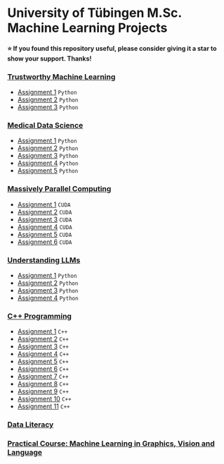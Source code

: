 # University of Tübingen M.Sc. Machine Learning Projects 

#### :star: If you found this repository useful, please consider giving it a star to show your support. Thanks! ####

### [Trustworthy Machine Learning](https://github.com/KarahanS/Master-University-Projects/tree/main/Trustworthy%20Machine%20Learning)
- [Assignment 1](https://github.com/KarahanS/Master-University-Projects/tree/main/Trustworthy%20Machine%20Learning/Assignment%20%231) `Python`
- [Assignment 2](https://github.com/KarahanS/Master-University-Projects/tree/main/Trustworthy%20Machine%20Learning/Assignment%20%232) `Python`
- [Assignment 3](https://github.com/KarahanS/Master-University-Projects/tree/main/Trustworthy%20Machine%20Learning/Assignment%20%233) `Python`

### [Medical Data Science](https://github.com/KarahanS/Master-University-Projects/tree/main/Medical%20Data%20Science)
- [Assignment 1](https://github.com/KarahanS/Master-University-Projects/tree/main/Medical%20Data%20Science/Assignment%20%231) `Python`
- [Assignment 2](https://github.com/KarahanS/Master-University-Projects/tree/main/Medical%20Data%20Science/Assignment%20%232) `Python`
- [Assignment 3](https://github.com/KarahanS/Master-University-Projects/tree/main/Medical%20Data%20Science/Assignment%20%233) `Python`
- [Assignment 4](https://github.com/KarahanS/Master-University-Projects/tree/main/Medical%20Data%20Science/Assignment%20%234) `Python`
- [Assignment 5](https://github.com/KarahanS/Master-University-Projects/tree/main/Medical%20Data%20Science/Assignment%20%235) `Python`

### [Massively Parallel Computing](https://github.com/KarahanS/Master-University-Projects/tree/main/Massively%20Parallel%20Computing)
- [Assignment 1](https://github.com/KarahanS/Master-University-Projects/tree/main/Massively%20Parallel%20Computing/Assignment%20%231) `CUDA`
- [Assignment 2](https://github.com/KarahanS/Master-University-Projects/tree/main/Massively%20Parallel%20Computing/Assignment%20%232) `CUDA`
- [Assignment 3](https://github.com/KarahanS/Master-University-Projects/tree/main/Massively%20Parallel%20Computing/Assignment%20%233) `CUDA`
- [Assignment 4](https://github.com/KarahanS/Master-University-Projects/tree/main/Massively%20Parallel%20Computing/Assignment%20%234) `CUDA`
- [Assignment 5](https://github.com/KarahanS/Master-University-Projects/tree/main/Massively%20Parallel%20Computing/Assignment%20%235) `CUDA`
- [Assignment 6](https://github.com/KarahanS/Master-University-Projects/tree/main/Massively%20Parallel%20Computing/Assignment%20%236) `CUDA`

### [Understanding LLMs](https://github.com/KarahanS/Master-University-Projects/tree/main/Understanding%20LLMs)
- [Assignment 1](https://github.com/KarahanS/Master-University-Projects/tree/main/Understanding%20LLMs/Assignment%20%231) `Python`
- [Assignment 2](https://github.com/KarahanS/Master-University-Projects/tree/main/Understanding%20LLMs/Assignment%20%232) `Python`
- [Assignment 3](https://github.com/KarahanS/Master-University-Projects/tree/main/Understanding%20LLMs/Assignment%20%233) `Python`
- [Assignment 4](https://github.com/KarahanS/Master-University-Projects/tree/main/Understanding%20LLMs/Assignment%20%234) `Python`

### [C++ Programming](https://github.com/KarahanS/Master-University-Projects/tree/main/C%2B%2B%20Programming)
- [Assignment 1](https://github.com/KarahanS/Master-University-Projects/tree/main/C%2B%2B%20Programming/Assignment%20%231) `C++`
- [Assignment 2](https://github.com/KarahanS/Master-University-Projects/tree/main/C%2B%2B%20Programming/Assignment%20%232) `C++`
- [Assignment 3](https://github.com/KarahanS/Master-University-Projects/tree/main/C%2B%2B%20Programming/Assignment%20%233) `C++`
- [Assignment 4](https://github.com/KarahanS/Master-University-Projects/tree/main/C%2B%2B%20Programming/Assignment%20%234) `C++`
- [Assignment 5](https://github.com/KarahanS/Master-University-Projects/tree/main/C%2B%2B%20Programming/Assignment%20%235) `C++`
- [Assignment 6](https://github.com/KarahanS/Master-University-Projects/tree/main/C%2B%2B%20Programming/Assignment%20%236) `C++`
- [Assignment 7](https://github.com/KarahanS/Master-University-Projects/tree/main/C%2B%2B%20Programming/Assignment%20%237) `C++`
- [Assignment 8](https://github.com/KarahanS/Master-University-Projects/tree/main/C%2B%2B%20Programming/Assignment%20%238) `C++`
- [Assignment 9](https://github.com/KarahanS/Master-University-Projects/tree/main/C%2B%2B%20Programming/Assignment%20%239) `C++`
- [Assignment 10](https://github.com/KarahanS/Master-University-Projects/tree/main/C%2B%2B%20Programming/Assignment%20%2310) `C++`
- [Assignment 11](https://github.com/KarahanS/Master-University-Projects/tree/main/C%2B%2B%20Programming/Assignment%20%2311) `C++`

### [Data Literacy](https://github.com/kargibora/DataLiteracy-Regional-Rhythms)
### [Practical Course: Machine Learning in Graphics, Vision and Language](https://github.com/KarahanS/Self-Supervised-Learning-for-Medical-Image-Analysis)
